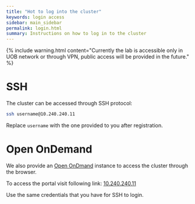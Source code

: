 ```yaml
---
title: "Hot to log into the cluster"
keywords: login access
sidebar: main_sidebar
permalink: login.html
summary: Instructions on how to log in to the cluster
---
```


{% include warning.html content="Currently the lab is accessible only in UOB network or through VPN, public access will be provided in the future." %}

# SSH
The cluster can be accessed through SSH protocol:

```bash
ssh username@10.240.240.11
```
Replace `username` with the one provided to you after registration.

# Open OnDemand

We also provide an [Open OnDmand](https://openondemand.org/) instance to access the cluster through the browser.

To access the portal visit following link: [10.240.240.11](https://10.240.240.11/)

Use the same credentials that you have for SSH to login.
